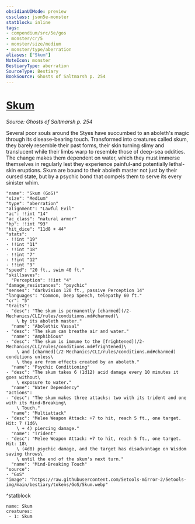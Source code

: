 ```yaml
---
obsidianUIMode: preview
cssclass: json5e-monster
statblock: inline
tags:
- compendium/src/5e/gos
- monster/cr/5
- monster/size/medium
- monster/type/aberration
aliases: ["Skum"]
NoteIcon: monster
BestiaryType: aberration
SourceType: Bestiary
BookSource: Ghosts of Saltmarsh p. 254
---
```

# [Skum](2-Mechanics/CLI/bestiary/aberration/skum-gos.md)
*Source: Ghosts of Saltmarsh p. 254*  

Several poor souls around the Styes have succumbed to an aboleth's magic through its disease-bearing touch. Transformed into creatures called skum, they barely resemble their past forms, their skin turning slimy and translucent while their limbs warp to resemble those of deep-sea oddities. The change makes them dependent on water, which they must immerse themselves in regularly lest they experience painful-and potentially lethal-skin eruptions. Skum are bound to their aboleth master not just by their cursed state, but by a psychic bond that compels them to serve its every sinister whim.

```statblock
"name": "Skum (GoS)"
"size": "Medium"
"type": "aberration"
"alignment": "Lawful Evil"
"ac": !!int "14"
"ac_class": "natural armor"
"hp": !!int "93"
"hit_dice": "11d8 + 44"
"stats":
- !!int "19"
- !!int "11"
- !!int "18"
- !!int "7"
- !!int "12"
- !!int "9"
"speed": "20 ft., swim 40 ft."
"skillsaves":
  "Perception": !!int "4"
"damage_resistances": "psychic"
"senses": "darkvision 120 ft., passive Perception 14"
"languages": "Common, Deep Speech, telepathy 60 ft."
"cr": "5"
"traits":
- "desc": "The skum is permanently [charmed](/2-Mechanics/CLI/rules/conditions.md#charmed)\
    \ by its aboleth master."
  "name": "Abolethic Vassal"
- "desc": "The skum can breathe air and water."
  "name": "Amphibious"
- "desc": "The skum is immune to the [frightened](/2-Mechanics/CLI/rules/conditions.md#frightened)\
    \ and [charmed](/2-Mechanics/CLI/rules/conditions.md#charmed) conditions unless\
    \ they are from effects created by an aboleth."
  "name": "Psychic Conditioning"
- "desc": "The skum takes 6 (1d12) acid damage every 10 minutes it goes without\
    \ exposure to water."
  "name": "Water Dependency"
"actions":
- "desc": "The skum makes three attacks: two with its trident and one with its Mind-Breaking\
    \ Touch."
  "name": "Multiattack"
- "desc": "Melee Weapon Attack: +7 to hit, reach 5 ft., one target. Hit: 7 (1d6\
    \ + 4) piercing damage."
  "name": "Trident"
- "desc": "Melee Weapon Attack: +7 to hit, reach 5 ft., one target. Hit: 18\
    \ (4d8) psychic damage, and the target has disadvantage on Wisdom saving throws\
    \ until the end of the skum's next turn."
  "name": "Mind-Breaking Touch"
"source":
- "GoS"
"image": "https://raw.githubusercontent.com/5etools-mirror-2/5etools-img/main/bestiary/tokens/GoS/Skum.webp"
```
^statblock

```encounter-table
name: Skum
creatures:
 - 1: Skum
```